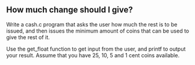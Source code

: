 ## How much change should I give?
Write a cash.c program that asks the user how much the rest is to be issued, and then issues the minimum amount of coins that can be used to give the rest of it.

Use the get_float function to get input from the user, and printf to output your result. Assume that you have 25, 10, 5 and 1 cent coins available.
